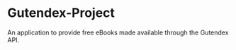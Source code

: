 # Gutendex-Project
An application to provide free eBooks made available through the Gutendex​ ​API.
